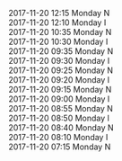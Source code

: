 2017-11-20 12:15 Monday  N  
2017-11-20 12:10 Monday  I  
2017-11-20 10:35 Monday  N  
2017-11-20 10:30 Monday  I  
2017-11-20 09:35 Monday  N  
2017-11-20 09:30 Monday  I  
2017-11-20 09:25 Monday  N  
2017-11-20 09:20 Monday  I  
2017-11-20 09:15 Monday  N  
2017-11-20 09:00 Monday  I  
2017-11-20 08:55 Monday  N  
2017-11-20 08:50 Monday  I  
2017-11-20 08:40 Monday  N  
2017-11-20 08:10 Monday  I  
2017-11-20 07:15 Monday  N  
